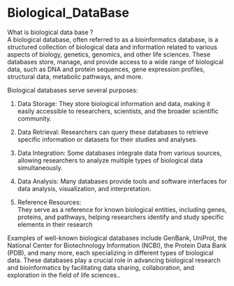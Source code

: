 # Biological_DataBase
What is biological data base ? </br>
A biological database, often referred to as a bioinformatics database, is a structured collection of biological data and information related to various aspects of biology, genetics, genomics, and other life sciences. These databases store, manage, and provide access to a wide range of biological data, such as DNA and protein sequences, gene expression profiles, structural data, metabolic pathways, and more.</br>

Biological databases serve several purposes:</br>

1. Data Storage: They store biological information and data, making it easily accessible to researchers, scientists, and the broader scientific community.

2. Data Retrieval: Researchers can query these databases to retrieve specific information or datasets for their studies and analyses.</br>

3. Data Integration: Some databases integrate data from various sources, allowing researchers to analyze multiple types of biological data simultaneously.</br>

4. Data Analysis: Many databases provide tools and software interfaces for data analysis, visualization, and interpretation.</br>

5. Reference Resources:</br> They serve as a reference for known biological entities, including genes, proteins, and pathways, helping researchers identify and study specific elements in their research

Examples of well-known biological databases include GenBank, UniProt, the National Center for Biotechnology Information (NCBI), the Protein Data Bank (PDB), and many more, each specializing in different types of biological data. These databases play a crucial role in advancing biological research and bioinformatics by facilitating data sharing, collaboration, and exploration in the field of life sciences..</br>

